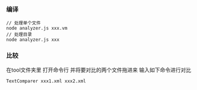 ### 编译
```
// 处理单个文件
node analyzer.js xxx.vm
// 处理目录
node analyzer.js xxx
```

### 比较
在tool文件夹里 打开命令行 并将要对比的两个文件拖进来 输入如下命令进行对比
```
TextComparer xxx1.xml xxx2.xml
```
